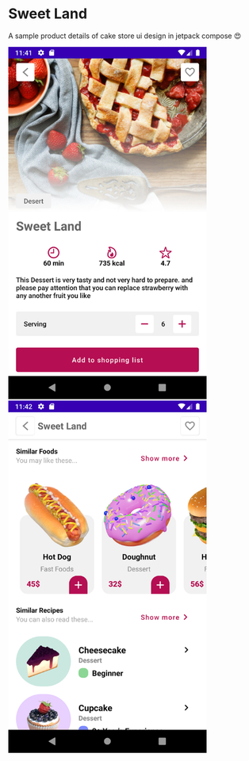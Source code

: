# Sweet Land
A sample product details of cake store ui design in jetpack compose 😍

<p align="left">
  

<img src="https://github.com/sajjad-pmf/Sweet-Land/blob/main/first-screen.jpg?raw=true" width="400" height="711">
<img src="https://github.com/sajjad-pmf/Sweet-Land/blob/main/second-screen.jpg?raw=true" width="400" height="711">

</p>


